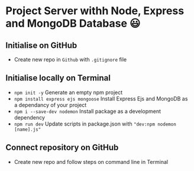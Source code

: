 # Project Server withh Node, Express and MongoDB Database :smiley: 

## Initialise on GitHub
- Create new repo in `Github` with `.gitignore` file 

## Initialise locally on Terminal 
- `npm init -y` Generate an empty npm project
- `npm install express ejs mongoose` Install Express Ejs and MongoDB as a dependancy of your project
- `npm i --save-dev nodemon` Install package as a development dependency
- `npm run dev` Update scripts in package.json with `"dev:npm nodemon [name].js"`

## Connect repository on GitHub
- Create new repo and follow steps on command line in Terminal


